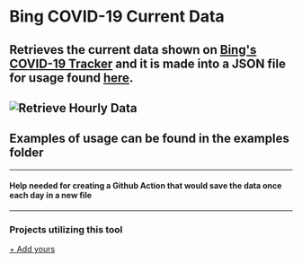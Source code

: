 # Bing COVID-19 Current Data
 Retrieves the current data shown on [Bing's COVID-19 Tracker](https://www.bing.com/covid) and it is made into a JSON file for usage found [here](https://maanuj-vora.github.io/Bing-COVID-19-Current-Data/data.json).
---
![Retrieve Hourly Data](https://github.com/Maanuj-Vora/Bing-COVID-19-Current-Data/workflows/Retrieve%20Hourly%20Data/badge.svg)
---
## Examples of usage can be found in the examples folder
---
#### Help needed for creating a Github Action that would save the data once each day in a new file
---
### Projects utilizing this tool

[+ Add yours](https://github.com/Maanuj-Vora/Bing-COVID-19-Current-Data/edit/master/README.md)
